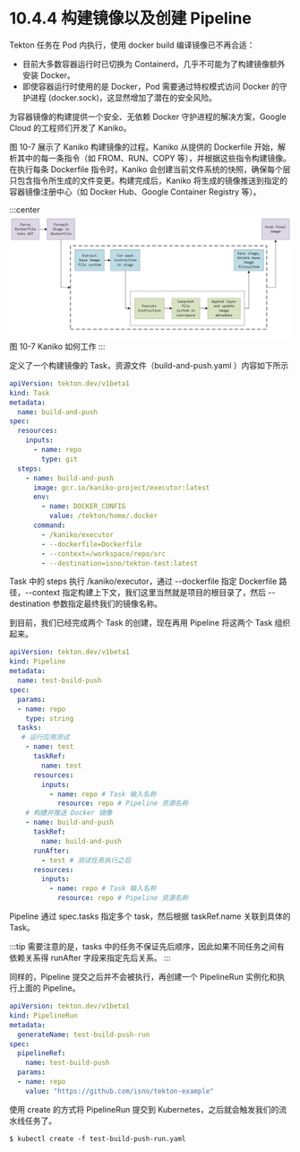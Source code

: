 # 10.4.4 构建镜像以及创建 Pipeline

Tekton 任务在 Pod 内执行，使用 docker build 编译镜像已不再合适：

- 目前大多数容器运行时已切换为 Containerd，几乎不可能为了构建镜像额外安装 Docker。
- 即使容器运行时使用的是 Docker，Pod 需要通过特权模式访问 Docker 的守护进程 (docker.sock)，这显然增加了潜在的安全风险。

为容器镜像的构建提供一个安全、无依赖 Docker 守护进程的解决方案，Google Cloud 的工程师们开发了 Kaniko。

图 10-7 展示了 Kaniko 构建镜像的过程。Kaniko 从提供的 Dockerfile 开始，解析其中的每一条指令（如 FROM、RUN、COPY 等），并根据这些指令构建镜像。在执行每条 Dockerfile 指令时，Kaniko 会创建当前文件系统的快照，确保每个层只包含指令所生成的文件变更。构建完成后，Kaniko 将生成的镜像推送到指定的容器镜像注册中心（如 Docker Hub、Google Container Registry 等）。

:::center
  ![](../assets/kaniko.png)<br/>
  图 10-7 Kaniko 如何工作
:::

定义了一个构建镜像的 Task，资源文件（build-and-push.yaml ）内容如下所示

```yaml
apiVersion: tekton.dev/v1beta1
kind: Task
metadata:
  name: build-and-push
spec:
  resources:
    inputs:
      - name: repo
        type: git
  steps:
    - name: build-and-push
      image: gcr.io/kaniko-project/executor:latest
      env:
        - name: DOCKER_CONFIG
          value: /tekton/home/.docker
      command:
        - /kaniko/executor
        - --dockerfile=Dockerfile
        - --context=/workspace/repo/src
        - --destination=isno/tekton-test:latest
```

Task 中的 steps 执行 /kaniko/executor，通过 --dockerfile 指定 Dockerfile 路径，--context 指定构建上下文，我们这里当然就是项目的根目录了，然后 --destination 参数指定最终我们的镜像名称。

到目前，我们已经完成两个 Task 的创建，现在再用 Pipeline 将这两个 Task 组织起来。

```yaml
apiVersion: tekton.dev/v1beta1
kind: Pipeline
metadata:
  name: test-build-push
spec:
  params:
  - name: repo
    type: string
  tasks:
   # 运行应用测试
    - name: test
      taskRef:
        name: test
      resources:
        inputs:
          - name: repo # Task 输入名称
            resource: repo # Pipeline 资源名称
    # 构建并推送 Docker 镜像
    - name: build-and-push
      taskRef:
        name: build-and-push
      runAfter:
        - test # 测试任务执行之后
      resources:
        inputs:
          - name: repo # Task 输入名称
            resource: repo # Pipeline 资源名称
```
Pipeline 通过 spec.tasks 指定多个 task，然后根据 taskRef.name 关联到具体的 Task。

:::tip <a/>
需要注意的是，tasks 中的任务不保证先后顺序，因此如果不同任务之间有依赖关系得 runAfter 字段来指定先后关系。
:::

同样的，Pipeline 提交之后并不会被执行，再创建一个 PipelineRun 实例化和执行上面的 Pipeline。
```yaml
apiVersion: tekton.dev/v1beta1
kind: PipelineRun
metadata:
  generateName: test-build-push-run
spec:
  pipelineRef:
    name: test-build-push
  params:
  - name: repo
    value: "https://github.com/isno/tekton-example"
```
使用 create 的方式将 PipelineRun 提交到 Kubernetes，之后就会触发我们的流水线任务了。

```
$ kubectl create -f test-build-push-run.yaml 
```
